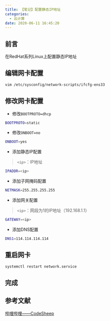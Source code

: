 ```yaml
---
title: 【笔记】配置静态IP地址
categories:
  - 云计算
date: 2020-06-11 16:45:20
---
```


## 前言

在RedHat系列Linux上配置静态IP地址

<!-- more -->

## 编辑网卡配置

``` sh
vim /etc/sysconfig/network-scripts/ifcfg-ens33
```

## 修改网卡配置

- 修改`BOOTPROTO=dhcp`

``` sh
BOOTPROTO=static
```

- 修改`ONBOOT=no`

``` sh
ONBOOT=yes
```

- 添加静态IP配置

> `<ip>`：IP地址

``` sh
IPADDR=<ip>
```

- 添加子网掩码配置

``` sh
NETMASK=255.255.255.255
```

- 添加网关配置

> `<ip>`：网段为1的IP地址（192.168.1.1）

``` sh
GATEWAY=<ip>
```

- 添加DNS配置

``` sh
DNS1=114.114.114.114
```

## 重启网卡

``` sh
systemctl restart network.service
```

## 完成

## 参考文献

[哔哩哔哩——CodeSheep](https://www.bilibili.com/video/BV1bA411b7vs)

